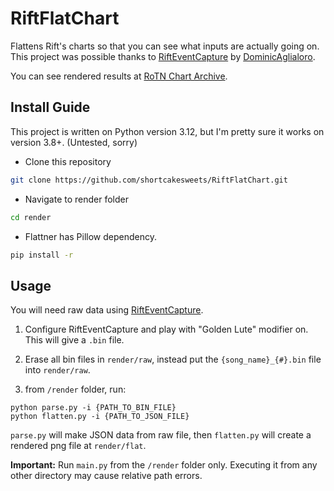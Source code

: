 # RiftFlatChart

Flattens Rift's charts so that you can see what inputs are actually going on. This project was possible thanks to [RiftEventCapture](https://github.com/DominicAglialoro/RiftEventCapture) by [DominicAglialoro](https://github.com/DominicAglialoro).

You can see rendered results at [RoTN Chart Archive](https://riftchart.shortcake.kr).

## Install Guide

This project is written on Python version 3.12, but I'm pretty sure it works on version 3.8+. (Untested, sorry)

-   Clone this repository

```bash
git clone https://github.com/shortcakesweets/RiftFlatChart.git
```

-   Navigate to render folder

```bash
cd render
```

-   Flattner has Pillow dependency.

```bash
pip install -r
```

## Usage

You will need raw data using [RiftEventCapture](https://github.com/DominicAglialoro/RiftEventCapture).

1. Configure RiftEventCapture and play with "Golden Lute" modifier on. This will give a `.bin` file.

2. Erase all bin files in `render/raw`, instead put the `{song_name}_{#}.bin` file into `render/raw`.

3. from `/render` folder, run:

```
python parse.py -i {PATH_TO_BIN_FILE}
python flatten.py -i {PATH_TO_JSON_FILE}
```

`parse.py` will make JSON data from raw file, then `flatten.py` will create a rendered png file at `render/flat`.

**Important:** Run `main.py` from the `/render` folder only. Executing it from any other directory may cause relative path errors.
